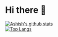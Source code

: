 <!--
- :zap: I love math, programming, data science, and books
- 🌱 I’m addicted to learning and growing every day
- :earth_africa: I am currently sharing a little bit of my knowledge to the world through my blogs
- 📫 How to find me: 
  - :bulb: [Medium articles](https://medium.com/@khuyentran1476)
  - :pencil2: [Daily Tips](https://mathdatasimplified.com/)
  - :office: [LinkedIn](https://www.linkedin.com/in/khuyen-tran-1ab926151/)
  - :speaker: [Podcast](https://medium.com/@theartistsofdatascience/why-we-should-be-more-like-winnie-the-pooh-khuyen-tran-on-the-artists-of-data-science-c610c91d4c14)
-->
# Hi there 👋


[![Ashish's github stats](https://github-readme-stats.vercel.app/api?username=ashishmaurya108&count_private=true&show_icons=true&theme=radical&hide_rank=false)](https://github.com/ashishmaurya108/github-readme-stats)  
[![Top Langs](https://github-readme-stats.vercel.app/api/top-langs/?username=ashishmaurya108)](https://github.com/ashishmaurya108/github-readme-stats)  
